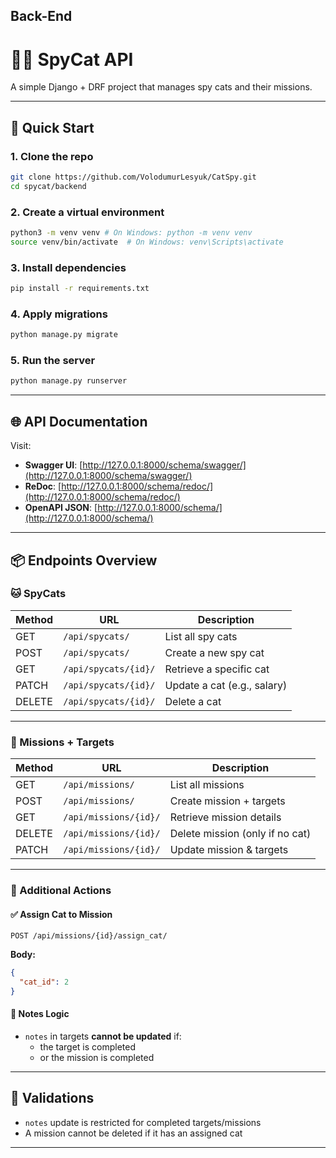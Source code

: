 ## Back-End 
# 🕵️‍♂️ SpyCat API

A simple Django + DRF project that manages spy cats and their missions.

---

## 🚀 Quick Start

### 1. Clone the repo

```bash
git clone https://github.com/VolodumurLesyuk/CatSpy.git
cd spycat/backend
```

### 2. Create a virtual environment

```bash
python3 -m venv venv # On Windows: python -m venv venv
source venv/bin/activate  # On Windows: venv\Scripts\activate
```

### 3. Install dependencies

```bash
pip install -r requirements.txt
```

### 4. Apply migrations

```bash
python manage.py migrate
```

### 5. Run the server

```bash
python manage.py runserver
```

---

## 🌐 API Documentation

Visit:

- **Swagger UI**: [http://127.0.0.1:8000/schema/swagger/](http://127.0.0.1:8000/schema/swagger/)
- **ReDoc**: [http://127.0.0.1:8000/schema/redoc/](http://127.0.0.1:8000/schema/redoc/)
- **OpenAPI JSON**: [http://127.0.0.1:8000/schema/](http://127.0.0.1:8000/schema/)

---

## 📦 Endpoints Overview

### 🐱 SpyCats

| Method | URL                     | Description               |
|--------|-------------------------|---------------------------|
| GET    | `/api/spycats/`         | List all spy cats         |
| POST   | `/api/spycats/`         | Create a new spy cat      |
| GET    | `/api/spycats/{id}/`    | Retrieve a specific cat   |
| PATCH  | `/api/spycats/{id}/`    | Update a cat (e.g., salary) |
| DELETE | `/api/spycats/{id}/`    | Delete a cat              |


---

### 🎯 Missions + Targets

| Method | URL                             | Description                     |
|--------|----------------------------------|---------------------------------|
| GET    | `/api/missions/`                | List all missions               |
| POST   | `/api/missions/`                | Create mission + targets        |
| GET    | `/api/missions/{id}/`           | Retrieve mission details        |
| DELETE | `/api/missions/{id}/`           | Delete mission (only if no cat) |
| PATCH  | `/api/missions/{id}/`           | Update mission & targets        |

---

### 🧩 Additional Actions

#### ✅ Assign Cat to Mission

```http
POST /api/missions/{id}/assign_cat/
```

**Body:**
```json
{
  "cat_id": 2
}
```

#### 📝 Notes Logic

- `notes` in targets **cannot be updated** if:
  - the target is completed
  - or the mission is completed

---

## 🔐 Validations
- `notes` update is restricted for completed targets/missions
- A mission cannot be deleted if it has an assigned cat

---
